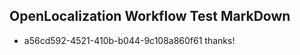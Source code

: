 ## OpenLocalization Workflow Test MarkDown
* a56cd592-4521-410b-b044-9c108a860f61 thanks!

<!--HONumber=Sep16_HO1-->


